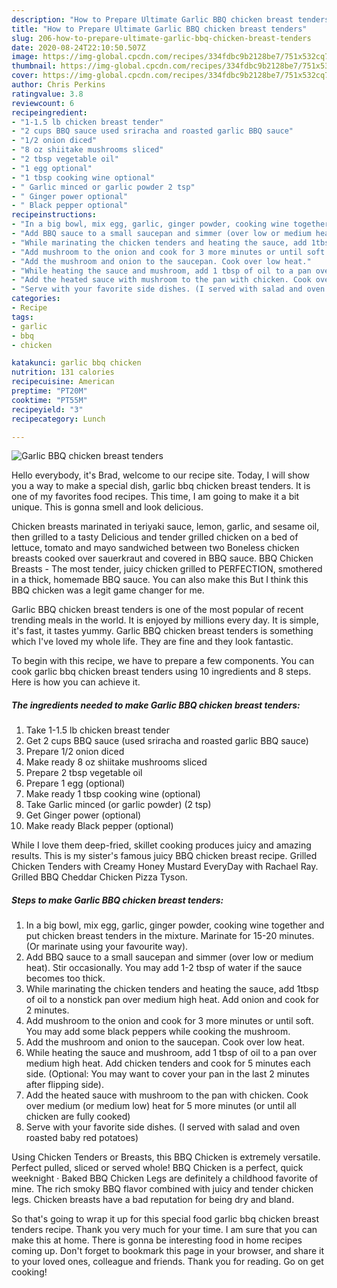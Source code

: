 ```yaml
---
description: "How to Prepare Ultimate Garlic BBQ chicken breast tenders"
title: "How to Prepare Ultimate Garlic BBQ chicken breast tenders"
slug: 206-how-to-prepare-ultimate-garlic-bbq-chicken-breast-tenders
date: 2020-08-24T22:10:50.507Z
image: https://img-global.cpcdn.com/recipes/334fdbc9b2128be7/751x532cq70/garlic-bbq-chicken-breast-tenders-recipe-main-photo.jpg
thumbnail: https://img-global.cpcdn.com/recipes/334fdbc9b2128be7/751x532cq70/garlic-bbq-chicken-breast-tenders-recipe-main-photo.jpg
cover: https://img-global.cpcdn.com/recipes/334fdbc9b2128be7/751x532cq70/garlic-bbq-chicken-breast-tenders-recipe-main-photo.jpg
author: Chris Perkins
ratingvalue: 3.8
reviewcount: 6
recipeingredient:
- "1-1.5 lb chicken breast tender"
- "2 cups BBQ sauce used sriracha and roasted garlic BBQ sauce"
- "1/2 onion diced"
- "8 oz shiitake mushrooms sliced"
- "2 tbsp vegetable oil"
- "1 egg optional"
- "1 tbsp cooking wine optional"
- " Garlic minced or garlic powder 2 tsp"
- " Ginger power optional"
- " Black pepper optional"
recipeinstructions:
- "In a big bowl, mix egg, garlic, ginger powder, cooking wine together and put chicken breast tenders in the mixture. Marinate for 15-20 minutes. (Or marinate using your favourite way)."
- "Add BBQ sauce to a small saucepan and simmer (over low or medium heat). Stir occasionally. You may add 1-2 tbsp of water if the sauce becomes too thick."
- "While marinating the chicken tenders and heating the sauce, add 1tbsp of oil to a nonstick pan over medium high heat. Add onion and cook for 2 minutes."
- "Add mushroom to the onion and cook for 3 more minutes or until soft. You may add some black peppers while cooking the mushroom."
- "Add the mushroom and onion to the saucepan. Cook over low heat."
- "While heating the sauce and mushroom, add 1 tbsp of oil to a pan over medium high heat. Add chicken tenders and cook for 5 minutes each side. (Optional: You may want to cover your pan in the last 2 minutes after flipping side)."
- "Add the heated sauce with mushroom to the pan with chicken. Cook over medium (or medium low) heat for 5 more minutes (or until all chicken are fully cooked)"
- "Serve with your favorite side dishes. (I served with salad and oven roasted baby red potatoes)"
categories:
- Recipe
tags:
- garlic
- bbq
- chicken

katakunci: garlic bbq chicken 
nutrition: 131 calories
recipecuisine: American
preptime: "PT20M"
cooktime: "PT55M"
recipeyield: "3"
recipecategory: Lunch

---
```



![Garlic BBQ chicken breast tenders](https://img-global.cpcdn.com/recipes/334fdbc9b2128be7/751x532cq70/garlic-bbq-chicken-breast-tenders-recipe-main-photo.jpg)

Hello everybody, it's Brad, welcome to our recipe site. Today, I will show you a way to make a special dish, garlic bbq chicken breast tenders. It is one of my favorites food recipes. This time, I am going to make it a bit unique. This is gonna smell and look delicious.

Chicken breasts marinated in teriyaki sauce, lemon, garlic, and sesame oil, then grilled to a tasty Delicious and tender grilled chicken on a bed of lettuce, tomato and mayo sandwiched between two Boneless chicken breasts cooked over sauerkraut and covered in BBQ sauce. BBQ Chicken Breasts - The most tender, juicy chicken grilled to PERFECTION, smothered in a thick, homemade BBQ sauce. You can also make this But I think this BBQ chicken was a legit game changer for me.

Garlic BBQ chicken breast tenders is one of the most popular of recent trending meals in the world. It is enjoyed by millions every day. It is simple, it's fast, it tastes yummy. Garlic BBQ chicken breast tenders is something which I've loved my whole life. They are fine and they look fantastic.


To begin with this recipe, we have to prepare a few components. You can cook garlic bbq chicken breast tenders using 10 ingredients and 8 steps. Here is how you can achieve it.

<!--inarticleads1-->

##### The ingredients needed to make Garlic BBQ chicken breast tenders:

1. Take 1-1.5 lb chicken breast tender
1. Get 2 cups BBQ sauce (used sriracha and roasted garlic BBQ sauce)
1. Prepare 1/2 onion diced
1. Make ready 8 oz shiitake mushrooms sliced
1. Prepare 2 tbsp vegetable oil
1. Prepare 1 egg (optional)
1. Make ready 1 tbsp cooking wine (optional)
1. Take  Garlic minced (or garlic powder) (2 tsp)
1. Get  Ginger power (optional)
1. Make ready  Black pepper (optional)


While I love them deep-fried, skillet cooking produces juicy and amazing results. This is my sister&#39;s famous juicy BBQ chicken breast recipe. Grilled Chicken Tenders with Creamy Honey Mustard EveryDay with Rachael Ray. Grilled BBQ Cheddar Chicken Pizza Tyson. 

<!--inarticleads2-->

##### Steps to make Garlic BBQ chicken breast tenders:

1. In a big bowl, mix egg, garlic, ginger powder, cooking wine together and put chicken breast tenders in the mixture. Marinate for 15-20 minutes. (Or marinate using your favourite way).
1. Add BBQ sauce to a small saucepan and simmer (over low or medium heat). Stir occasionally. You may add 1-2 tbsp of water if the sauce becomes too thick.
1. While marinating the chicken tenders and heating the sauce, add 1tbsp of oil to a nonstick pan over medium high heat. Add onion and cook for 2 minutes.
1. Add mushroom to the onion and cook for 3 more minutes or until soft. You may add some black peppers while cooking the mushroom.
1. Add the mushroom and onion to the saucepan. Cook over low heat.
1. While heating the sauce and mushroom, add 1 tbsp of oil to a pan over medium high heat. Add chicken tenders and cook for 5 minutes each side. (Optional: You may want to cover your pan in the last 2 minutes after flipping side).
1. Add the heated sauce with mushroom to the pan with chicken. Cook over medium (or medium low) heat for 5 more minutes (or until all chicken are fully cooked)
1. Serve with your favorite side dishes. (I served with salad and oven roasted baby red potatoes)


Using Chicken Tenders or Breasts, this BBQ Chicken is extremely versatile. Perfect pulled, sliced or served whole! BBQ Chicken is a perfect, quick weeknight · Baked BBQ Chicken Legs are definitely a childhood favorite of mine. The rich smoky BBQ flavor combined with juicy and tender chicken legs. Chicken breasts have a bad reputation for being dry and bland. 

So that's going to wrap it up for this special food garlic bbq chicken breast tenders recipe. Thank you very much for your time. I am sure that you can make this at home. There is gonna be interesting food in home recipes coming up. Don't forget to bookmark this page in your browser, and share it to your loved ones, colleague and friends. Thank you for reading. Go on get cooking!
